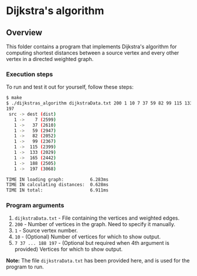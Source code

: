 # Dijkstra's algorithm

## Overview

This folder contains a program that implements Dijkstra's algorithm for
computing shortest distances between a source vertex and every other vertex in
a directed weighted graph.

### Execution steps

To run and test it out for yourself, follow these steps:

```bash
$ make
$ ./dijkstras_algorithm dijkstraData.txt 200 1 10 7 37 59 82 99 115 133 165 188
197
 src -> dest (dist)
   1 ->    7 (2599)
   1 ->   37 (2610)
   1 ->   59 (2947)
   1 ->   82 (2052)
   1 ->   99 (2367)
   1 ->  115 (2399)
   1 ->  133 (2029)
   1 ->  165 (2442)
   1 ->  188 (2505)
   1 ->  197 (3068)

TIME IN loading graph:          6.283ms
TIME IN calculating distances:  0.628ms
TIME IN total:                  6.911ms
```

### Program arguments

1. `dijkstraData.txt` - File containing the vertices and weighted edges.
2. `200` - Number of vertices in the graph. Need to specify it manually.
3. `1` - Source vertex number.
4. `10` - (Optional) Number of vertices for which to show output.
5. `7 37 ... 188 197` - (Optional but required when 4th argument is provided) Vertices for which to show output.

**Note:** The file `dijkstraData.txt` has been provided here, and is used for
the program to run.

